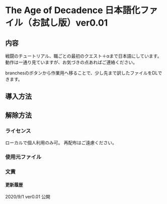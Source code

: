 # The Age of Decadence 日本語化ファイル（お試し版）ver0.01
## 内容
戦闘のチュートリアル、職ごとの最初のクエスト＋αまで日本語にしています。
動作は一通り見ていますが、お気づきの点あればご連絡ください。

branchesのボタンから作業用へ移ることで、少し先まで訳したファイルをDLできます。

## 導入方法

## 解除方法

### ライセンス
ローカルで個人利用のみ可。
再配布はご遠慮ください。

### 使用元ファイル

### 文責

#### 更新履歴
2020/9/1 ver0.01 公開